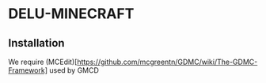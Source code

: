 # DELU-MINECRAFT

## Installation

We require (MCEdit)[https://github.com/mcgreentn/GDMC/wiki/The-GDMC-Framework] used by GMCD
